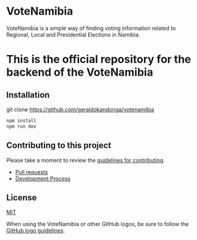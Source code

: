 # VoteNamibia

VoteNamibia is a simple way of finding voting information related to Regional, Local and Presidential Elections in Namibia.

# This is the official repository for the backend of the VoteNamibia

## Installation

git clone https://github.com/geraldokandonga/votenamibia

```bash
npm install
npm run dev
```

## Contributing to this project

Please take a moment to review the [guidelines for contributing](CONTRIBUTING.md).

- [Pull requests](CONTRIBUTING.md#pull-requests)
- [Development Process](CONTRIBUTING.md#development)

## License

[MIT](https://github.com/geraldokandonga/voteapi/blob/main/LICENSE)

When using the VoteNamibia or other GitHub logos, be sure to follow the [GitHub logo guidelines](https://github.com/logos).
